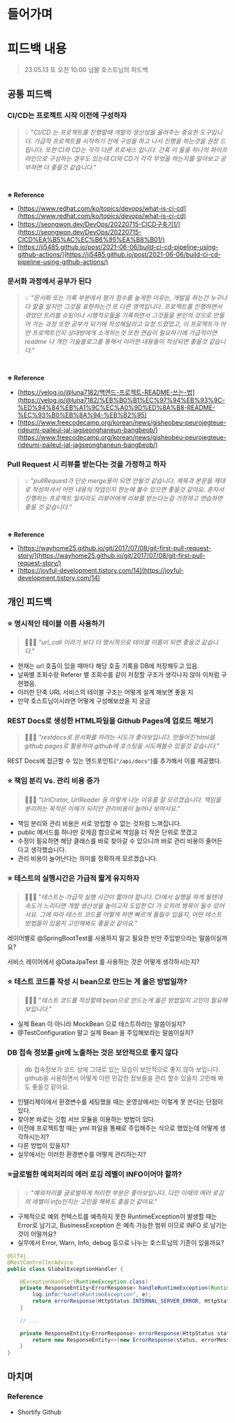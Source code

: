 # 들어가며



# 피드백 내용

> 23.05.13 토 오전 10:00 넘블 호스트님의 피드백

## 공통 피드백

### CI/CD는 프로젝트 시작 이전에 구성하자

> 💡 "_CI/CD 는 프로젝트를 진행할때 개발의 생산성을 올려주는 중요한 도구입니다. 가급적 프로젝트를 시작하기 전에 구성을 하고 나서 진행을 하는것을 권장 드립니다. 또한 CI와 CD는 각각 다른 프로세스 입니다. 간혹 이 둘을 하나의 파이프라인으로 구성하는 경우도 있는데 CI와 CD가 각각 무엇을 하는지를 알아보고 공부하면 더 좋을것 같습니다._"

<br>

**※ Reference**

- [https://www.redhat.com/ko/topics/devops/what-is-ci-cd](https://www.redhat.com/ko/topics/devops/what-is-ci-cd)
- [https://seongwon.dev/DevOps/20220715-CICD구축기1/](https://seongwon.dev/DevOps/20220715-CICD%EA%B5%AC%EC%B6%95%EA%B8%B01/)
- [https://ji5485.github.io/post/2021-06-06/build-ci-cd-pipeline-using-github-actions/](https://ji5485.github.io/post/2021-06-06/build-ci-cd-pipeline-using-github-actions/)

### 문서화 과정에서 공부가 된다

> 💡  _"문서화 또는 기록 부분에서 평가 점수를 높게한 이유는, 개발을 하는건 누구나 다 할줄 알지만 그것을 표현하는건 또 다른 영역입니다. 프로젝트를 진행하면서 겪었던 트러블 슈팅이나 시행착오들을 기록하면서 그것들을 본인의 것으로 만들어 가는 과정 또한 공부가 되기에 작성해달라고 요청 드렸었고, 이 프로젝트가 어떤 프로젝트인지 상대방에게 소개하는것 또한 연습이 필요하기에 가급적이면 readme 나 개인 기술블로그를 통해서 이러한 내용들이 작성되면 좋을것 같습니다."_

<br>

**※ Reference**

- [https://velog.io/@luna7182/백엔드-프로젝트-README-쓰는-법](https://velog.io/@luna7182/%EB%B0%B1%EC%97%94%EB%93%9C-%ED%94%84%EB%A1%9C%EC%A0%9D%ED%8A%B8-README-%EC%93%B0%EB%8A%94-%EB%B2%95)
- [https://www.freecodecamp.org/korean/news/gisheobeu-peurojegteue-rideumi-paileul-jal-jagseonghaneun-bangbeob/](https://www.freecodecamp.org/korean/news/gisheobeu-peurojegteue-rideumi-paileul-jal-jagseonghaneun-bangbeob/)

### Pull Request 시 리뷰를 받는다는 것을 가정하고 하자 

> 💡 "_pullRequest가 단순 merge용이 되면 안될것 같습니다. 제목과 본문을 제대로 작성하셔서 어떤 내용의 작업인지 한눈에 볼수 있으면 좋을것 같아요. 혼자서 진행하는 프로젝트 일지라도 리뷰어에게 리뷰를 받는다는걸 가정하고 연습하면 좋을 것 같습니다._"

<br>

**※ Reference**

- [https://wayhome25.github.io/git/2017/07/08/git-first-pull-request-story/](https://wayhome25.github.io/git/2017/07/08/git-first-pull-request-story/)
- [https://joyful-development.tistory.com/14](https://joyful-development.tistory.com/14)



## 개인 피드백 

### ⭐️ 명시적인 테이블 이름 사용하기 

> 👨🏻‍🏫 _"url_call 이라기 보다 더 명시적으로 테이블 이름이 되면 좋을것 같습니다."_

- 현재는 url 호출이 있을 때마다 해당 호출 기록을 DB에 저장해두고 있음.
- 날짜별 조회수랑 Referer 별 조회수를 같이 저장할 구조가 생각나지 않아 이처럼 구현했음.
- 이러한 단축 URL 서비스의 테이블 구조는 어떻게 설계 해보면 좋을 지
- 만약 호스트님이시라면 어떻게 구성해보셨을 지 궁금

### REST Docs로 생성한 HTML파일을 Github Pages에 업로드 해보기  

> 👨🏻‍🏫  _"restdocs로 문서화를 하려는 시도가 좋아보입니다. 만들어진 html을 github pages로 활용하여 github에 호스팅을 시도해볼수 있을것 같습니다."_

REST Docs에 접근할 수 있는 엔드포인트(`"/api/docs"`)를 추가해서 이를 제공했다. 

### ⭐️ 책임 분리 Vs. 관리 비용 증가

> 👨🏻‍🏫 _"UrlCretor, UrlReader 등 이렇게 나눈 이유를 잘 모르겠습니다. 책임을 분리하는 목적은 이해가 되지만 관리비용이 늘어나 보여서요."_
> 

- 책임 분리와 관리 비용은 서로 양립할 수 없는 것처럼 느껴집니다.
- public 메서드를 하나만 갖게끔 함으로써 책임을 더 작은 단위로 쪼갰고 
- 수정이 필요하면 해당 클래스를 바로 찾아갈 수 있으니까 바로 관리 비용이 줄어든다고 생각했습니다.
- 관리 비용이 늘어난다는 의미를 정확하게 모르겠습니다. 


### ⭐️ 테스트의 실행시간은 가급적 짧게 유지하자

> 👨🏻‍🏫 "_테스트는 가급적 실행 시간이 짧아야 합니다. CI에서 실행을 하게 될텐데 속도가 느리다면 개발 생산성을 높이고자 도입한 CI 가 오히려 병목이 될수 있어서요. 그에  따라 테스트 코드를 어떻게 하면 빠르게 돌릴수 있을지, 어떤 테스트 방법들이 있을지 고민해봐도 좋을것 같아요._"

레이어별로 @SpringBootTest를 사용하지 말고 필요한 빈만 주입받으라는 말씀이실까요?


서비스 레이어에서 @DataJpaTest 를 사용하는 것은 어떻게 생각하시는지? 



### ⭐️ 테스트 코드를 작성 시 bean으로 만드는 게 옳은 방법일까?

> 👨🏻‍🏫 "_테스트 코드를 작성할때 bean으로 만드는게 옳은 방법일지 고민이 필요해 보입니다._"

- 실제 Bean 이 아니라 MockBean 으로 테스트하라는 말씀이실지?
- @TestConfiguration 말고 실제 Bean 을 주입해보라는 말씀이실지? 

### DB 접속 정보를 git에 노출하는 것은 보안적으로 좋지 않다

> db 접속정보가 코드 상에 그대로 있는 모습이 보안적으로 좋지 않아 보입니다. github을 사용하면서 어떻게 이런 민감한 정보들을 관리 할수 있을지 고민해 봐도 좋을것 같아요.

- 인텔리제이에서 환경변수를 세팅했을 때는 운영상에서는 이렇게 못 쓴다는 단점이 있다.  
- 찾아본 바로는 깃헙 서브 모듈을 이용하는 방법이 있다.
- 이전에 프로젝트할 때는 yml 파일을 통째로 주입해주는 식으로 했었는데 어떻게 생각하시는지?
- 다른 방법이 있을지? 
- 실무에서는 이러한 환경변수를 어떻게 관리하는지?


### ⭐️글로벌한 예외처리의 에러 로깅 레벨이 INFO이어야 할까?

> 💡 _"예외처리를 글로벌하게 처리한 부분은 좋아보입니다. 다만 이때의 에러 로깅의 레벨이 info인지는 고민을 해봐도 좋을것 같아요."_

- 구체적으로 예외 컨텍스트를 예측하지 못한 RuntimeException이 발생할 때는 Error로 남기고, BusinessException 은 예측 가능한 범위 이므로 INFO 로 남기는 것이 어떨까요?
- 실무에서 Error, Warn, Info, debug 등으로 나누는 호스트님의 기준이 있을까요? 

```java
@Slf4j
@RestControllerAdvice
public class GlobalExceptionHandler {

	@ExceptionHandler(RuntimeException.class)
	private ResponseEntity<ErrorResponse> handleRuntimeException(RuntimeException e) {
		log.info("handleRuntimeException", e);
		return errorResponse(HttpStatus.INTERNAL_SERVER_ERROR, HttpStatus.INTERNAL_SERVER_ERROR.getReasonPhrase());
	}
	
	// ...

	private ResponseEntity<ErrorResponse> errorResponse(HttpStatus status, String errorMessage) {
		return new ResponseEntity<>(new ErrorResponse(status, errorMessage), status);
	}
}
```

## 마치며

### Reference

- Shortify Github

